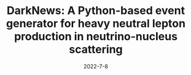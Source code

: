 ---
title: 'DarkNews: A Python-based event generator for heavy neutral lepton production in neutrino-nucleus scattering'
pub_number: 10
authors:  Asli M. Abdullahi,  Jaime Hoefken Zink,  Matheus Hostert,  Daniele Massaro,  Silvia Pascoli
collection: publication
permalink: /publication/2022-7-8-DarkNewsAPython-basedeventgeneratorforheavyneutralleptonproductioninneutrino-nucleusscattering
date: 2022-7-8
venue: Comput.Phys.Commun. 
paperurl: 'https://arxiv.org/abs/2207.04137'
citation_notitle: 'Asli M. Abdullahi, Jaime Hoefken Zink, Matheus Hostert, Daniele Massaro, Silvia Pascoli, Comput.Phys.Commun. 297 (2024) 109075'
citation: 'DarkNews: A Python-based event generator for heavy neutral lepton production in neutrino-nucleus scattering, Asli M. Abdullahi, Jaime Hoefken Zink, Matheus Hostert, Daniele Massaro, Silvia Pascoli, Comput.Phys.Commun. 297 (2024) 109075'
eprint: '2207.04137'

---